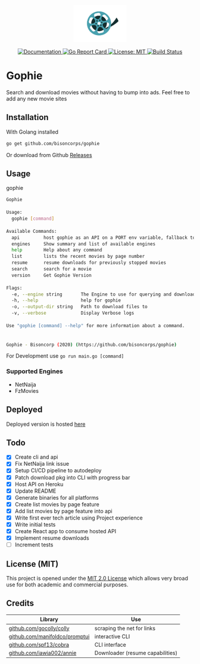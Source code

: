 <p align="center"><img src="assets/reel.png" alt="Gophie" height="100px"></p>

<div align="center">
  <a href="https://godoc.org/github.com/bisoncorps/gophie">
    <img src="https://img.shields.io/badge/godoc-reference-blue.svg?style=flat-square" alt="Documentation">
  </a>
  <a href="https://goreportcard.com/report/github.com/bisoncorps/gophie">
    <img src="https://goreportcard.com/badge/github.com/bisoncorps/gophie" alt="Go Report Card">
  </a>
  <a href="https://opensource.org/licenses/MIT">
    <img src="https://img.shields.io/badge/License-MIT-yellow.svg" alt="License: MIT">
  </a>
  <a href="https://travis-ci.com/bisoncorps/gophie">
    <img src="https://travis-ci.com/bisoncorps/gophie.svg?branch=master" alt="Build Status">
  </a>
</div>

# Gophie

Search and download movies without having to bump into ads. Feel free to add any new movie sites


## Installation
With Golang installed

```bash
go get github.com/bisoncorps/gophie
```
Or download from Github [Releases](https://github.com/bisoncorps/gophie/releases)

## Usage

gophie

```bash
Gophie

Usage:
  gophie [command]

Available Commands:
  api         host gophie as an API on a PORT env variable, fallback to set argument
  engines     Show summary and list of available engines
  help        Help about any command
  list        lists the recent movies by page number
  resume      resume downloads for previously stopped movies
  search      search for a movie
  version     Get Gophie Version

Flags:
  -e, --engine string       The Engine to use for querying and downloading (default "netnaija")
  -h, --help                help for gophie
  -o, --output-dir string   Path to download files to
  -v, --verbose             Display Verbose logs

Use "gophie [command] --help" for more information about a command.


Gophie - Bisoncorp (2020) (https://github.com/bisoncorps/gophie)
```

For Development use `go run main.go [command]`

### Supported Engines

- NetNaija
- FzMovies

## Deployed

Deployed version is hosted [here](https://gophie.herokuapp.com)

## Todo 

- [x] Create cli and api
- [x] Fix NetNaija link issue
- [x] Setup CI/CD pipeline to autodeploy
- [x] Patch download pkg into CLI with progress bar
- [x] Host API on Heroku
- [x] Update README
- [x] Generate binaries for all platforms
- [x] Create list movies by page feature
- [x] Add list movies by page feature into api
- [x] Write first ever tech article using Project experience
- [x] Write initial tests
- [x] Create React app to consume hosted API
- [x] Implement resume downloads
- [ ] Increment tests

## License (MIT)

This project is opened under the [MIT 2.0 License](https://github.com/bisoncorps/gophie/blob/master/LICENSE) which allows very broad use for both academic and commercial purposes.


## Credits
Library | Use
------- | -----
[github.com/gocolly/colly](https://github.com/gocolly/colly) | scraping the net for links
[github.com/manifoldco/promptui](https://github.com/manifoldco/promptui/) | interactive CLI
[github.com/spf13/cobra](https://github.com/spf13/cobra) | CLI interface
[github.com/iawia002/annie](https://github.com/iawia002/annie) | Downloader (resume capabilities)
